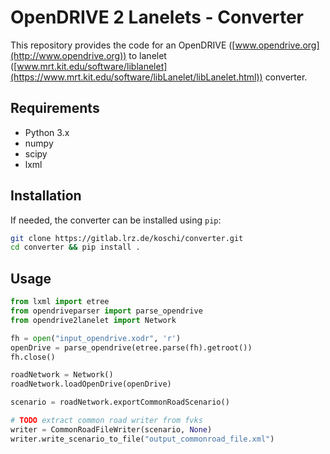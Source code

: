 # OpenDRIVE 2 Lanelets - Converter

This repository provides the code for an OpenDRIVE ([www.opendrive.org](http://www.opendrive.org)) to lanelet ([www.mrt.kit.edu/software/liblanelet](https://www.mrt.kit.edu/software/libLanelet/libLanelet.html)) converter.

## Requirements

- Python 3.x
- numpy
- scipy
- lxml

## Installation

If needed, the converter can be installed using ```pip```:

```bash
git clone https://gitlab.lrz.de/koschi/converter.git
cd converter && pip install .
```

## Usage

```python
from lxml import etree
from opendriveparser import parse_opendrive
from opendrive2lanelet import Network

fh = open("input_opendrive.xodr", 'r')
openDrive = parse_opendrive(etree.parse(fh).getroot())
fh.close()

roadNetwork = Network()
roadNetwork.loadOpenDrive(openDrive)

scenario = roadNetwork.exportCommonRoadScenario()

# TODO extract common road writer from fvks
writer = CommonRoadFileWriter(scenario, None)
writer.write_scenario_to_file("output_commonroad_file.xml")
```
